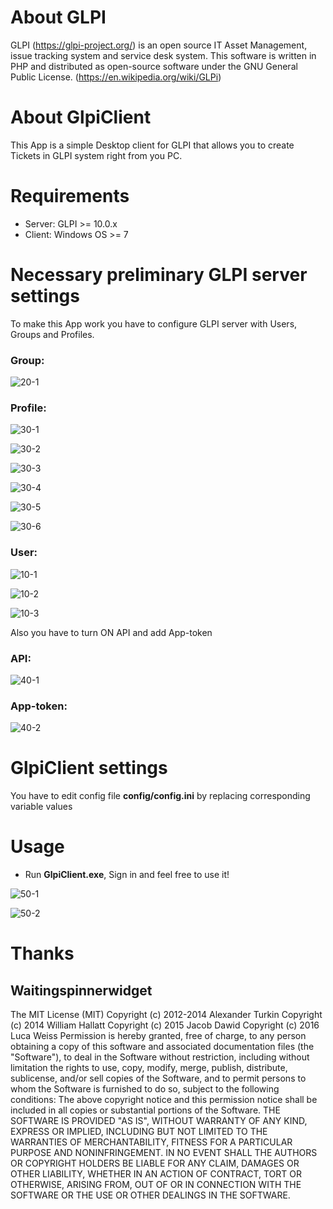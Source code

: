 # About GLPI
GLPI (https://glpi-project.org/) is an open source IT Asset Management, issue tracking system and service desk system. This software is written in PHP and distributed as open-source software under the GNU General Public License. (https://en.wikipedia.org/wiki/GLPi)

# About GlpiClient
This App is a simple Desktop client for GLPI that allows you to create Tickets in GLPI system right from you PC.

# Requirements
- Server: GLPI >= 10.0.x
- Client: Windows OS >= 7

# Necessary preliminary GLPI server settings
To make this App work you have to configure GLPI server with Users, Groups and Profiles. 

### Group:

![20-1](https://user-images.githubusercontent.com/9415718/179287310-4acd5926-672f-411c-becb-6b00bd069a87.jpg)

### Profile:

![30-1](https://user-images.githubusercontent.com/9415718/179287354-26764b80-4226-4955-aab5-b515a957dda0.jpg)

![30-2](https://user-images.githubusercontent.com/9415718/179287396-536bf822-f167-44b7-b603-70a393076fae.jpg)

![30-3](https://user-images.githubusercontent.com/9415718/179287415-ffc85217-34ef-4d7c-9dc9-78d052fcccb6.jpg)

![30-4](https://user-images.githubusercontent.com/9415718/179287433-cf0d8afa-d966-4da8-9414-70355dfe0fbd.jpg)

![30-5](https://user-images.githubusercontent.com/9415718/179287447-83c8f599-da9c-4e7e-9b06-51a35387ed9c.jpg)

![30-6](https://user-images.githubusercontent.com/9415718/179287459-a0e441d5-fb67-4e7a-b644-3bac7e5be76f.jpg)

### User:

![10-1](https://user-images.githubusercontent.com/9415718/179287498-f4c86afd-9d3b-4a56-8615-e1c622e3da5f.jpg)

![10-2](https://user-images.githubusercontent.com/9415718/179287525-13bd1d61-5cd2-4783-9cad-df403d9a8f8e.jpg)

![10-3](https://user-images.githubusercontent.com/9415718/179287541-a7864e8b-bd34-46fe-9663-d6e21449cc30.jpg)

Also you have to turn ON API and add App-token

### API:

![40-1](https://user-images.githubusercontent.com/9415718/179287654-7da9716d-6fa6-4fe3-b62c-e6ef961cb8c4.jpg)

### App-token:

![40-2](https://user-images.githubusercontent.com/9415718/179287701-66ce3eba-9ecb-469f-8ce7-631c76c9da61.jpg)

# GlpiClient settings
You have to edit config file **config/config.ini** by replacing corresponding variable values

# Usage

- Run **GlpiClient.exe**, Sign in and feel free to use it!

![50-1](https://user-images.githubusercontent.com/9415718/179288041-26aab0bb-9560-4c74-9abb-e2d3211c48bf.jpg)

![50-2](https://user-images.githubusercontent.com/9415718/179288162-4396c771-e622-4fee-9828-990c3a244c41.jpg)

# Thanks

## Waitingspinnerwidget

The MIT License (MIT)
Copyright (c) 2012-2014 Alexander Turkin
Copyright (c) 2014 William Hallatt
Copyright (c) 2015 Jacob Dawid
Copyright (c) 2016 Luca Weiss
Permission is hereby granted, free of charge, to any person obtaining a copy
of this software and associated documentation files (the "Software"), to deal
in the Software without restriction, including without limitation the rights
to use, copy, modify, merge, publish, distribute, sublicense, and/or sell
copies of the Software, and to permit persons to whom the Software is
furnished to do so, subject to the following conditions:
The above copyright notice and this permission notice shall be included in all
copies or substantial portions of the Software.
THE SOFTWARE IS PROVIDED "AS IS", WITHOUT WARRANTY OF ANY KIND, EXPRESS OR
IMPLIED, INCLUDING BUT NOT LIMITED TO THE WARRANTIES OF MERCHANTABILITY,
FITNESS FOR A PARTICULAR PURPOSE AND NONINFRINGEMENT. IN NO EVENT SHALL THE
AUTHORS OR COPYRIGHT HOLDERS BE LIABLE FOR ANY CLAIM, DAMAGES OR OTHER
LIABILITY, WHETHER IN AN ACTION OF CONTRACT, TORT OR OTHERWISE, ARISING FROM,
OUT OF OR IN CONNECTION WITH THE SOFTWARE OR THE USE OR OTHER DEALINGS IN THE
SOFTWARE.
